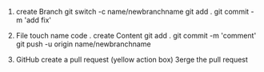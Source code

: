 1. create Branch
   git switch -c name/newbranchname
   git add .
   git commit -m 'add fix'

2. File
   touch name
   code .
   create Content
   git add .
   git commit -m 'comment'
   git push -u origin name/newbranchname

3. GitHub
   create a pull request (yellow action box)
   3erge the pull request 
     

